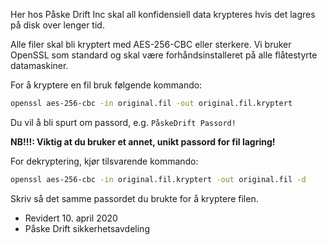 Her hos Påske Drift Inc skal all konfidensiell data krypteres hvis det lagres på disk over lenger tid.

Alle filer skal bli kryptert med AES-256-CBC eller sterkere. Vi bruker OpenSSL som standard og skal være forhåndsinstalleret på alle flåtestyrte datamaskiner.

For å kryptere en fil bruk følgende kommando:
```bash
openssl aes-256-cbc -in original.fil -out original.fil.kryptert
```
Du vil å bli spurt om passord, e.g. `PåskeDrift Passord!`

**NB!!!: Viktig at du bruker et annet, unikt passord for fil lagring!**

For dekryptering, kjør tilsvarende kommando:
```bash
openssl aes-256-cbc -in original.fil.kryptert -out original.fil -d
```
Skriv så det samme passordet du brukte for å kryptere filen.

- Revidert 10. april 2020
- Påske Drift sikkerhetsavdeling
